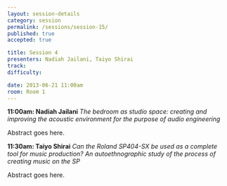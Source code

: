 ```yaml
---
layout: session-details
category: session
permalink: /sessions/session-15/
published: true
accepted: true

title: Session 4
presenters: Nadiah Jailani, Taiyo Shirai
track:
difficulty:

date: 2013-06-21 11:00am
room: Room 1
---
```


**11:00am: Nadiah Jailani**
_The bedroom as studio space: creating and improving the acoustic environment for the purpose of audio engineering_

Abstract goes here.

**11:30am: Taiyo Shirai**
_Can the Roland SP404-SX be used as a complete tool for music production? An autoethnographic study of the process of creating music on the SP_

Abstract goes here.
